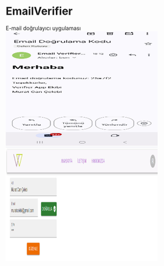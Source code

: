 # EmailVerifier
E-mail doğrulayıcı uygulaması
<img width="400px" height="300px" height="auto" src="./email-verifier-api/email-verifier-api/image/email.jpeg" />
<img width="400px" height="300px" height="auto" src="./email-verifier-ui/public/images/profileSS.png" />